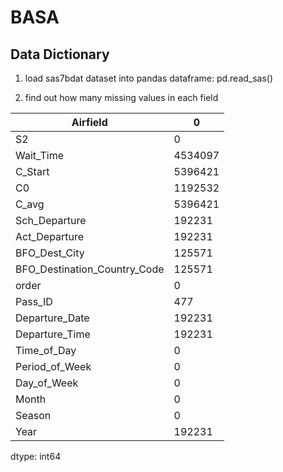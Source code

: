 # BASA

Data Dictionary
---
1. load sas7bdat dataset into pandas dataframe: pd.read_sas()

2. find out how many missing values in each field



Airfield |                             0
---|---
S2     |                               0
Wait_Time  |                     4534097
C_Start     |                    5396421
C0           |                   1192532
C_avg         |                  5396421
Sch_Departure  |                  192231
Act_Departure   |                 192231
BFO_Dest_City    |                125571
BFO_Destination_Country_Code |    125571
order                         |        0
Pass_ID                        |     477
Departure_Date                  | 192231
Departure_Time        |           192231
Time_of_Day            |               0
Period_of_Week          |              0
Day_of_Week              |             0
Month                     |            0
Season                     |           0
Year                        |     192231

dtype: int64
